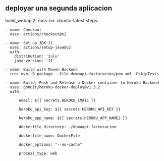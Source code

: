 ## deployar una segunda aplicacion


  build_webapi2:
    runs-on: ubuntu-latest
    steps:

    - name: Checkout
      uses: actions/checkout@v2

    - name: Set up JDK 11
      uses: actions/setup-java@v2
      with:
        distribution: 'zulu'
        java-version: '11'
    
    - name: Build with Maven Backend
      run: mvn -B package --file demoapi-facturacion/pom.xml -DskipTests

    - name: Build, Push and Release a Docker container to Heroku Backend
      uses: gonuit/heroku-docker-deploy@v1.3.2 
      with:

          email: ${{ secrets.HEROKU_EMAIL }}

          heroku_api_key: ${{ secrets.HEROKU_API_KEY }}
          
          heroku_app_name: ${{ secrets.HEROKU_APP_NAME2 }}

          dockerfile_directory: ./demoapi-facturacion

          dockerfile_name: DockerFile

          docker_options: "--no-cache"

          process_type: web  